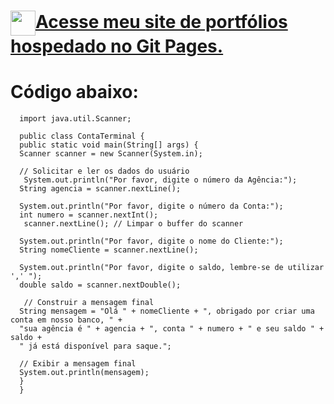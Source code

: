 <h1><a href="https://vcforjaz.github.io/Meus-Projetos/"><img align="center" width="40px" src="https://vcforjaz.github.io/Meus-Projetos/favicon.ico"></a><a href="https://vcforjaz.github.io/Meus-Projetos/"><span>Acesse meu site de portfólios hospedado no Git Pages.</span></a></h1>

# Código abaixo:
      import java.util.Scanner;
      
      public class ContaTerminal {
      public static void main(String[] args) {
      Scanner scanner = new Scanner(System.in);
      
      // Solicitar e ler os dados do usuário
       System.out.println("Por favor, digite o número da Agência:");
      String agencia = scanner.nextLine();
      
      System.out.println("Por favor, digite o número da Conta:");
      int numero = scanner.nextInt();
       scanner.nextLine(); // Limpar o buffer do scanner
      
      System.out.println("Por favor, digite o nome do Cliente:");
      String nomeCliente = scanner.nextLine();
      
      System.out.println("Por favor, digite o saldo, lembre-se de utilizar ',' ");
      double saldo = scanner.nextDouble();
      
       // Construir a mensagem final
      String mensagem = "Olá " + nomeCliente + ", obrigado por criar uma conta em nosso banco, " +
      "sua agência é " + agencia + ", conta " + numero + " e seu saldo " + saldo +
      " já está disponível para saque.";
      
      // Exibir a mensagem final
      System.out.println(mensagem);
      }
      }
